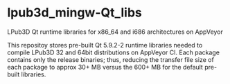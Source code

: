 # lpub3d_mingw-Qt_libs
LPub3D Qt runtime libraries for x86_64 and i686 architectures on AppVeyor

This repositoy stores pre-built Qt 5.9.2-2 runtime libraries needed to compile LPub3D 32 and 64bit distributions on AppVeyor CI.
Each package contains only the release binaries; thus, reducing the transfer file size of each package  to approx 30+ MB versus the 600+ MB for the default pre-built libraries.
